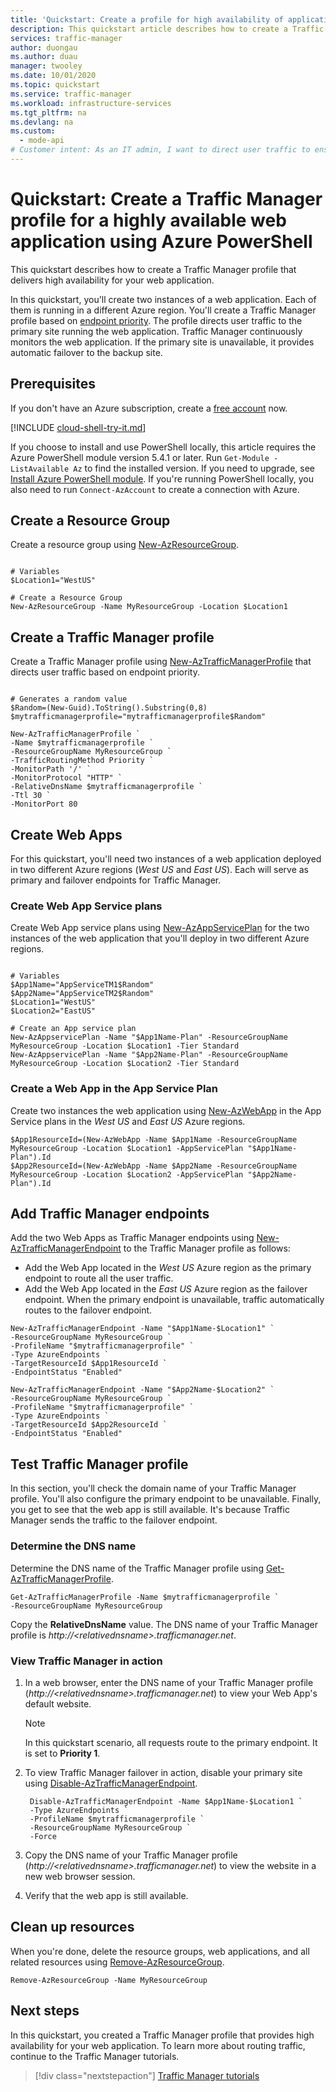 ```yaml
---
title: 'Quickstart: Create a profile for high availability of applications - Azure PowerShell - Azure Traffic Manager'
description: This quickstart article describes how to create a Traffic Manager profile to build a highly available web application.
services: traffic-manager
author: duongau
ms.author: duau
manager: twooley
ms.date: 10/01/2020
ms.topic: quickstart
ms.service: traffic-manager
ms.workload: infrastructure-services
ms.tgt_pltfrm: na
ms.devlang: na
ms.custom:
  - mode-api
# Customer intent: As an IT admin, I want to direct user traffic to ensure high availability of web applications.
---
```


# Quickstart: Create a Traffic Manager profile for a highly available web application using Azure PowerShell

This quickstart describes how to create a Traffic Manager profile that delivers high availability for your web application.

In this quickstart, you'll create two instances of a web application. Each of them is running in a different Azure region. You'll create a Traffic Manager profile based on [endpoint priority](traffic-manager-routing-methods.md#priority-traffic-routing-method). The profile directs user traffic to the primary site running the web application. Traffic Manager continuously monitors the web application. If the primary site is unavailable, it provides automatic failover to the backup site.

## Prerequisites

If you don't have an Azure subscription, create a [free account](https://azure.microsoft.com/free/?WT.mc_id=A261C142F) now.

[!INCLUDE [cloud-shell-try-it.md](../../includes/cloud-shell-try-it.md)]

If you choose to install and use PowerShell locally, this article requires the Azure PowerShell module version 5.4.1 or later. Run `Get-Module -ListAvailable Az` to find the installed version. If you need to upgrade, see [Install Azure PowerShell module](/powershell/azure/install-Az-ps). If you're running PowerShell locally, you also need to run `Connect-AzAccount` to create a connection with Azure.

## Create a Resource Group
Create a resource group using [New-AzResourceGroup](/powershell/module/az.resources/new-azresourcegroup).

```azurepowershell-interactive

# Variables
$Location1="WestUS"

# Create a Resource Group
New-AzResourceGroup -Name MyResourceGroup -Location $Location1
```

## Create a Traffic Manager profile

Create a Traffic Manager profile using [New-AzTrafficManagerProfile](/powershell/module/az.trafficmanager/new-aztrafficmanagerprofile) that directs user traffic based on endpoint priority.

```azurepowershell-interactive

# Generates a random value
$Random=(New-Guid).ToString().Substring(0,8)
$mytrafficmanagerprofile="mytrafficmanagerprofile$Random"

New-AzTrafficManagerProfile `
-Name $mytrafficmanagerprofile `
-ResourceGroupName MyResourceGroup `
-TrafficRoutingMethod Priority `
-MonitorPath '/' `
-MonitorProtocol "HTTP" `
-RelativeDnsName $mytrafficmanagerprofile `
-Ttl 30 `
-MonitorPort 80
```

## Create Web Apps

For this quickstart, you'll need two instances of a web application deployed in two different Azure regions (*West US* and *East US*). Each will serve as primary and failover endpoints for Traffic Manager.

### Create Web App Service plans
Create Web App service plans using [New-AzAppServicePlan](/powershell/module/az.websites/new-azappserviceplan) for the two instances of the web application that you'll deploy in two different Azure regions.

```azurepowershell-interactive

# Variables
$App1Name="AppServiceTM1$Random"
$App2Name="AppServiceTM2$Random"
$Location1="WestUS"
$Location2="EastUS"

# Create an App service plan
New-AzAppservicePlan -Name "$App1Name-Plan" -ResourceGroupName MyResourceGroup -Location $Location1 -Tier Standard
New-AzAppservicePlan -Name "$App2Name-Plan" -ResourceGroupName MyResourceGroup -Location $Location2 -Tier Standard

```
### Create a Web App in the App Service Plan
Create two instances the web application using [New-AzWebApp](/powershell/module/az.websites/new-azwebapp) in the App Service plans in the *West US* and *East US* Azure regions.

```azurepowershell-interactive
$App1ResourceId=(New-AzWebApp -Name $App1Name -ResourceGroupName MyResourceGroup -Location $Location1 -AppServicePlan "$App1Name-Plan").Id
$App2ResourceId=(New-AzWebApp -Name $App2Name -ResourceGroupName MyResourceGroup -Location $Location2 -AppServicePlan "$App2Name-Plan").Id

```

## Add Traffic Manager endpoints
Add the two Web Apps as Traffic Manager endpoints using [New-AzTrafficManagerEndpoint](/powershell/module/az.trafficmanager/new-aztrafficmanagerendpoint) to the Traffic Manager profile as follows:
- Add the Web App located in the *West US* Azure region as the primary endpoint to route all the user traffic. 
- Add the Web App located in the *East US* Azure region as the failover endpoint. 
When the primary endpoint is unavailable, traffic automatically routes to the failover endpoint.

```azurepowershell-interactive
New-AzTrafficManagerEndpoint -Name "$App1Name-$Location1" `
-ResourceGroupName MyResourceGroup `
-ProfileName "$mytrafficmanagerprofile" `
-Type AzureEndpoints `
-TargetResourceId $App1ResourceId `
-EndpointStatus "Enabled"

New-AzTrafficManagerEndpoint -Name "$App2Name-$Location2" `
-ResourceGroupName MyResourceGroup `
-ProfileName "$mytrafficmanagerprofile" `
-Type AzureEndpoints `
-TargetResourceId $App2ResourceId `
-EndpointStatus "Enabled"
```

## Test Traffic Manager profile

In this section, you'll check the domain name of your Traffic Manager profile. You'll also configure the primary endpoint to be unavailable. Finally, you get to see that the web app is still available. It's because Traffic Manager sends the traffic to the failover endpoint.

### Determine the DNS name

Determine the DNS name of the Traffic Manager profile using [Get-AzTrafficManagerProfile](/powershell/module/az.trafficmanager/get-aztrafficmanagerprofile).

```azurepowershell-interactive
Get-AzTrafficManagerProfile -Name $mytrafficmanagerprofile `
-ResourceGroupName MyResourceGroup
```

Copy the **RelativeDnsName** value. The DNS name of your Traffic Manager profile is *http://<*relativednsname*>.trafficmanager.net*. 

### View Traffic Manager in action
1. In a web browser, enter the DNS name of your Traffic Manager profile (*http://<*relativednsname*>.trafficmanager.net*) to view your Web App's default website.

    > [!NOTE]
    > In this quickstart scenario, all requests route to the primary endpoint. It is set to **Priority 1**.
2. To view Traffic Manager failover in action, disable your primary site using [Disable-AzTrafficManagerEndpoint](/powershell/module/az.trafficmanager/disable-aztrafficmanagerendpoint).

   ```azurepowershell-interactive
    Disable-AzTrafficManagerEndpoint -Name $App1Name-$Location1 `
    -Type AzureEndpoints `
    -ProfileName $mytrafficmanagerprofile `
    -ResourceGroupName MyResourceGroup `
    -Force
   ```
3. Copy the DNS name of your Traffic Manager profile (*http://<*relativednsname*>.trafficmanager.net*) to view the website in a new web browser session.
4. Verify that the web app is still available.

## Clean up resources

When you're done, delete the resource groups, web applications, and all related resources using [Remove-AzResourceGroup](/powershell/module/az.resources/remove-azresourcegroup).

```azurepowershell-interactive
Remove-AzResourceGroup -Name MyResourceGroup
```

## Next steps

In this quickstart, you created a Traffic Manager profile that provides high availability for your web application. To learn more about routing traffic, continue to the Traffic Manager tutorials.

> [!div class="nextstepaction"]
> [Traffic Manager tutorials](tutorial-traffic-manager-improve-website-response.md)
